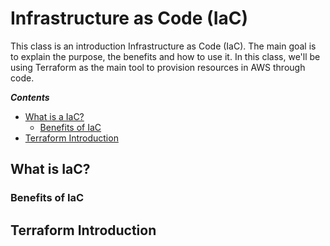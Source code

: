 # Infrastructure as Code (IaC)

This class is an introduction Infrastructure as Code (IaC).
The main goal is to explain the purpose, the benefits and how to use it.
In this class, we'll be using Terraform as the main tool to provision resources in AWS through code.

***Contents***

- [What is a IaC?](#what-is-iac)
  - [Benefits of IaC](#benefits-of-iac)
- [Terraform Introduction](#terraform-introduction)

## What is IaC?


### Benefits of IaC


## Terraform Introduction